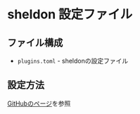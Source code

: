 # sheldon 設定ファイル

## ファイル構成

* `plugins.toml`  - sheldonの設定ファイル

## 設定方法

[GitHubのページ](https://github.com/rossmacarthur/sheldon?tab=readme-ov-file#%EF%B8%8F-configuration)を参照
